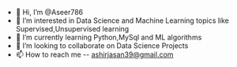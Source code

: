 - 👋 Hi, I’m @Aseer786
- 👀 I’m interested in Data Science and Machine Learning topics like Supervised,Unsupervised learning
- 🌱 I’m currently learning Python,MySql and ML algorithms
- 💞️ I’m looking to collaborate on Data Science Projects 
- 📫 How to reach me -- ashirjasan39@gmail.com

<!---
Aseer786/Aseer786 is a ✨ special ✨ repository because its `README.md` (this file) appears on your GitHub profile.
You can click the Preview link to take a look at your changes.
--->
